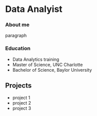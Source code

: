 # Data Analyist

### About me
paragraph

### Education
- Data Analytics training
- Master of Science, UNC Charlotte
- Bachelor of Science, Baylor University

## Projects
- project 1
- project 2
- project 3
